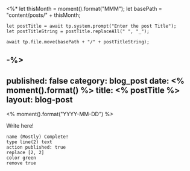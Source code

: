 <%* 
	let thisMonth = moment().format("MMM");
	let basePath = "content/posts/" + thisMonth;
	
	let postTitle = await tp.system.prompt("Enter the post Title");
	let postTitleString = postTitle.replaceAll(" ", "_");

	await tp.file.move(basePath + "/" + postTitleString);
-%>
---
published: false
category: blog_post
date: <% moment().format() %>
title: <% postTitle %>
layout: blog-post
---


<% moment().format("YYYY-MM-DD") %>


Write here!


```button
name (Mostly) Complete!
type line(2) text
action published: true
replace [2, 2]
color green
remove true
```
